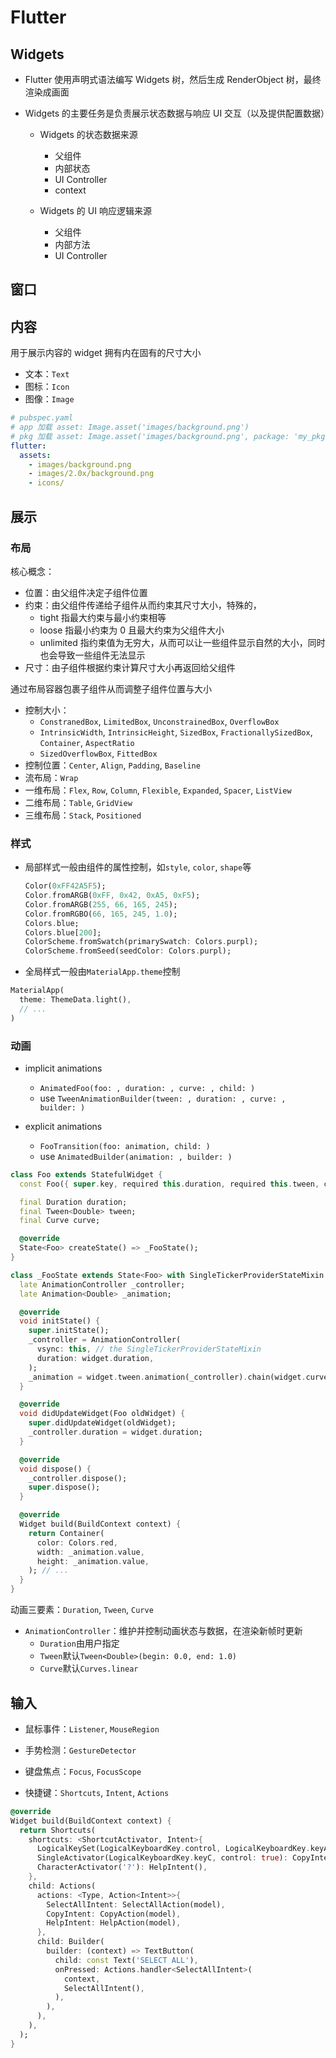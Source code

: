 # Flutter

## Widgets

- Flutter 使用声明式语法编写 Widgets 树，然后生成 RenderObject 树，最终渲染成画面

- Widgets 的主要任务是负责展示状态数据与响应 UI 交互（以及提供配置数据）

  - Widgets 的状态数据来源

    - 父组件
    - 内部状态
    - UI Controller
    - context

  - Widgets 的 UI 响应逻辑来源

    - 父组件
    - 内部方法
    - UI Controller

## 窗口

## 内容

用于展示内容的 widget 拥有内在固有的尺寸大小

- 文本：`Text`
- 图标：`Icon`
- 图像：`Image`

```yaml
# pubspec.yaml
# app 加载 asset: Image.asset('images/background.png')
# pkg 加载 asset: Image.asset('images/background.png', package: 'my_pkg')
flutter:
  assets:
    - images/background.png
    - images/2.0x/background.png
    - icons/
```

## 展示

### 布局

核心概念：

- 位置：由父组件决定子组件位置
- 约束：由父组件传递给子组件从而约束其尺寸大小，特殊的，
  - tight 指最大约束与最小约束相等
  - loose 指最小约束为 0 且最大约束为父组件大小
  - unlimited 指约束值为无穷大，从而可以让一些组件显示自然的大小，同时也会导致一些组件无法显示
- 尺寸：由子组件根据约束计算尺寸大小再返回给父组件

通过布局容器包裹子组件从而调整子组件位置与大小

- 控制大小：
  - `ConstranedBox`, `LimitedBox`, `UnconstrainedBox`, `OverflowBox`
  - `IntrinsicWidth`, `IntrinsicHeight`, `SizedBox`, `FractionallySizedBox`, `Container`, `AspectRatio`
  - `SizedOverflowBox`, `FittedBox`
- 控制位置：`Center`, `Align`, `Padding`, `Baseline`
- 流布局：`Wrap`
- 一维布局：`Flex`, `Row`, `Column`, `Flexible`, `Expanded`, `Spacer`, `ListView`
- 二维布局：`Table`, `GridView`
- 三维布局：`Stack`, `Positioned`

### 样式

- 局部样式一般由组件的属性控制，如`style`, `color`, `shape`等

  ```dart
  Color(0xFF42A5F5);
  Color.fromARGB(0xFF, 0x42, 0xA5, 0xF5);
  Color.fromARGB(255, 66, 165, 245);
  Color.fromRGBO(66, 165, 245, 1.0);
  Colors.blue;
  Colors.blue[200];
  ColorScheme.fromSwatch(primarySwatch: Colors.purpl);
  ColorScheme.fromSeed(seedColor: Colors.purpl);
  ```

- 全局样式一般由`MaterialApp.theme`控制

```dart
MaterialApp(
  theme: ThemeData.light(),
  // ...
)
```

### 动画

- implicit animations

  - `AnimatedFoo(foo: , duration: , curve: , child: )`
  - use `TweenAnimationBuilder(tween: , duration: , curve: , builder: )`

- explicit animations

  - `FooTransition(foo: animation, child: )`
  - use `AnimatedBuilder(animation: , builder: )`

```dart
class Foo extends StatefulWidget {
  const Foo({ super.key, required this.duration, required this.tween, curve = Curves.linear });

  final Duration duration;
  final Tween<Double> tween;
  final Curve curve;

  @override
  State<Foo> createState() => _FooState();
}

class _FooState extends State<Foo> with SingleTickerProviderStateMixin {
  late AnimationController _controller;
  late Animation<Double> _animation;

  @override
  void initState() {
    super.initState();
    _controller = AnimationController(
      vsync: this, // the SingleTickerProviderStateMixin
      duration: widget.duration,
    );
    _animation = widget.tween.animation(_controller).chain(widget.curve);
  }

  @override
  void didUpdateWidget(Foo oldWidget) {
    super.didUpdateWidget(oldWidget);
    _controller.duration = widget.duration;
  }

  @override
  void dispose() {
    _controller.dispose();
    super.dispose();
  }

  @override
  Widget build(BuildContext context) {
    return Container(
      color: Colors.red,
      width: _animation.value,
      height: _animation.value,
    ); // ...
  }
}
```

动画三要素：`Duration`, `Tween`, `Curve`

- `AnimationController`：维护并控制动画状态与数据，在渲染新帧时更新
  - `Duration`由用户指定
  - `Tween`默认`Tween<Double>(begin: 0.0, end: 1.0)`
  - `Curve`默认`Curves.linear`

## 输入

- 鼠标事件：`Listener`, `MouseRegion`

- 手势检测：`GestureDetector`

- 键盘焦点：`Focus`, `FocusScope`

- 快捷键：`Shortcuts`, `Intent`, `Actions`

```dart
@override
Widget build(BuildContext context) {
  return Shortcuts(
    shortcuts: <ShortcutActivator, Intent>{
      LogicalKeySet(LogicalKeyboardKey.control, LogicalKeyboardKey.keyA): SelectAllIntent(),
      SingleActivator(LogicalKeyboardKey.keyC, control: true): CopyIntent(),
      CharacterActivator('?'): HelpIntent(),
    },
    child: Actions(
      actions: <Type, Action<Intent>>{
        SelectAllIntent: SelectAllAction(model),
        CopyIntent: CopyAction(model),
        HelpIntent: HelpAction(model),
      },
      child: Builder(
        builder: (context) => TextButton(
          child: const Text('SELECT ALL'),
          onPressed: Actions.handler<SelectAllIntent>(
            context,
            SelectAllIntent(),
          ),
        ),
      ),
    ),
  );
}
```
